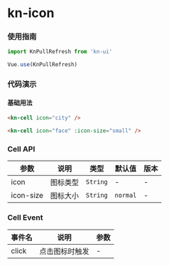 <!-- 简体中文 -->

# kn-icon

### 使用指南

```javascript
import KnPullRefresh from 'kn-ui'

Vue.use(KnPullRefresh)
```

### 代码演示

#### 基础用法

```html
<kn-cell icon="city" />

<kn-cell icon="face" :icon-size="small" />
```

### Cell API

| 参数      | 说明     | 类型     | 默认值   | 版本 |
| --------- | -------- | -------- | -------- | ---- |
| icon      | 图标类型 | `String` | -        | -    |
| icon-size | 图标大小 | `String` | `normal` | -    |

### Cell Event

| 事件名 | 说明           | 参数 |
| ------ | -------------- | ---- |
| click  | 点击图标时触发 | -    |


